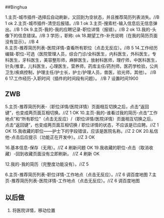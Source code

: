 ##Binghua

1.主页-城市插件-选择后自动刷新，又回到为空状态，并且推荐简历列表消失。//B 1 ok
2.主页-城市插件-清空后报错。//B 1   ok
3.主页-搜索栏-输入信息后无信息弹出。//B 1   0k
9.主页-我的-我的应聘记录-职位详情（报错）。//B 2  ok
13.我的-头像下的信息错误。//B 3 学历:，职称:  ok
18.期望工作-补充说明（在我的简历页面没有显示）。//B 4  
8.主页-推荐简历列表-医院详情-查看所有职位（点击无反应）。//B 5
14.工作经历编辑-职位-可选（医院管理人员，综合门诊/全科医生，内科医生，外科医生，专科医生，牙科医生，美容整形师，麻醉医生，放射科医师，理疗师，中医科医生，针灸/推拿，儿科医生，心理医生，营养师，药库主任/药剂师，医药学检验，公共卫生/疾病控制，护理主任/护士长，护士/护理人员，兽医，验光师，其他）。 //B 6
17.工作经历-入职时间（插件的时间段有问题）。 //B 7 设置时间1900

## ZWB
5.主页-推荐简历列表-（职位详情/医院详情）页面相互切换之后，点击“返回键”，也变成两页面互相切换。//Z 1 OK
10.主页-我的-谁看过我的简历-点击“工作地点”和“所有职位”（点击无反应）/（职位详情/医院详情）页面相互切换之后，点击“返回键”，也变成两页面互相切换 / 职位详情的状态，不应该是已应聘。//Z 1 OK
15.我收藏的职位——护士下的字段错误，应该是医院名称。//Z 2 OK
20.私信他-点击后应提示（功能正在开发中）。//Z 3 OK


16.基本信息-保存（无用）。//Z 4 刷新问题 OK
19.我收藏的职位-点击（取消收藏）-回到收藏页面没有立即刷新。 //Z 4 刷新 OK


12.我的-我的简历（完整度功能没有）。//Z 5

6.主页-推荐简历列表-职位详情-工作地点（点击无反应）。//Z 6 调百度地图
7.主页-推荐简历列表-医院详情-工作地点（点击无反应）。//Z 6 调百度地图

## 以后做
1. 将医院详情，移动位置
